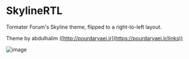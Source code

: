 # SkylineRTL
Tormater Forum's Skyline theme, flipped to a right-to-left layout.

Theme by abdulhalim ([http://pourdaryaei.ir](https://pourdaryaei.ir/links))

![image](https://github.com/tormater/SkylineRTL/assets/115832947/0da4bf54-ec90-457e-84a8-77d20f6bec55)
